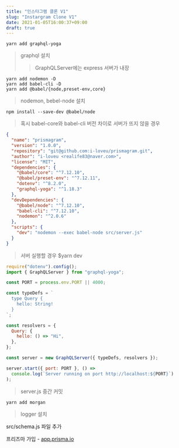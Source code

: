 ```yaml
---
title: "인스타그램 클론 V1"
slug: "Instargram Clone V1"
date: 2021-01-05T16:00:37+09:00
draft: true
---
```


```
yarn add graphql-yoga
```

> graphql 설치
>
> > GraphQLServer에는 express 서버가 내장

```
yarn add nodemon -D
yarn add babel-cli -D
yarn add @babel/{node,preset-env,core}
```

> nodemon, bebel-node 설치

```
npm install --save-dev @babel/node
```

> 혹시 babel-core와 babel-cli 버전 차이로 서버가 뜨지 않을 경우

```json
{
  "name": "prismagram",
  "version": "1.0.0",
  "repository": "git@github.com:i-loveu/prismagram.git",
  "author": "i-loveu <realife83@naver.com>",
  "license": "MIT",
  "dependencies": {
    "@babel/core": "^7.12.10",
    "@babel/preset-env": "^7.12.11",
    "dotenv": "^8.2.0",
    "graphql-yoga": "^1.18.3"
  },
  "devDependencies": {
    "@babel/node": "^7.12.10",
    "babel-cli": "^7.12.10",
    "nodemon": "^2.0.6"
  },
  "scripts": {
    "dev": "nodemon --exec babel-node src/server.js"
  }
}
```

> 서버 실행할 경우 $yarn dev

```js
require("dotenv").config();
import { GraphQLServer } from "graphql-yoga";

const PORT = process.env.PORT || 4000;

const typeDefs = `
  type Query {
    hello: String!
  }
`;

const resolvers = {
  Query: {
    hello: () => "Hi",
  },
};

const server = new GraphQLServer({ typeDefs, resolvers });

server.start({ port: PORT }, () =>
  console.log(`Server running on port http://localhost:${PORT}`)
);
```

> server.js 중간 커밋

```
yarn add morgan
```

> logger 설치

src/schema.js 파일 추가

프리즈마 가입 - [app.prisma.io](https://app.prisma.io)
